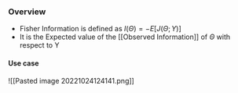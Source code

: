 ### Overview
- Fisher Information is defined as $I(\Theta) = -E[J(\Theta;Y)]$
- It is the Expected value of the [[Observed Information]] of $\Theta$ with respect to Y

#### Use case
![[Pasted image 20221024124141.png]]